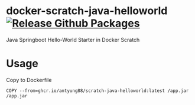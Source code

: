 # docker-scratch-java-helloworld [![Release Github Packages](https://github.com/antyung88/docker-scratch-java-helloworld/actions/workflows/release.yml/badge.svg)](https://github.com/antyung88/docker-scratch-java-helloworld/actions/workflows/release.yml)

Java Springboot Hello-World Starter in Docker Scratch

# Usage

Copy to Dockerfile
```
COPY --from=ghcr.io/antyung88/scratch-java-helloworld:latest /app.jar /app.jar
```
